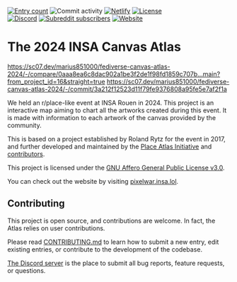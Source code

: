 [![Entry count](https://img.shields.io/badge/dynamic/json?color=blue&label=entries&query=%24.length&url=https%3A%2F%2Fgithub.com%2FplaceAtlas%2Fatlas-2023%2Fblob%2Fmaster%2Fweb%2Fatlas.json%3Fraw%3Dtrue)](https://2023.place-atlas.stefanocoding.me/)
![Commit activity](https://img.shields.io/github/commit-activity/w/placeAtlas/atlas-2023)
[![Netlify](https://img.shields.io/netlify/1e7291ce-0680-45ed-9843-47a32a992bbb?logo=netlify&logoColor=white)](https://app.netlify.com/sites/place-atlas-2023/deploys)
[![License](https://img.shields.io/github/license/placeAtlas/atlas)](https://github.com/placeAtlas/atlas-2023/blob/master/LICENSE)  
[![Discord](https://img.shields.io/discord/960791635342524496?color=%235865F2&logo=discord&logoColor=white)](https://discord.gg/TpdbUyfcbJ)
[![Subreddit subscribers](https://img.shields.io/reddit/subreddit-subscribers/placeAtlas2023?color=%23FF4500&label=r%2FplaceAtlas2023&logo=reddit&logoColor=white)](https://www.reddit.com/r/placeAtlas2023/)
[![Website](https://img.shields.io/static/v1?label=website&message=2023.place-atlas.stefanocoding.me&color=blue)](https://2023.place-atlas.stefanocoding.me/)

# The 2024 INSA Canvas Atlas

https://sc07.dev/marius851000/fediverse-canvas-atlas-2024/-/compare/0aaa8ea6c8dac902a1be3f2de1f98fd1859c707b...main?from_project_id=16&straight=true
https://sc07.dev/marius851000/fediverse-canvas-atlas-2024/-/commit/3a212f12523d11f79fe9376808a95fe5e7af2f1a

We held an r/place-like event at INSA Rouen in 2024. This project is an interactive map aiming to chart all the artworks created during this event. It is made with information to each artwork of the canvas provided by the community.

This is based on a project established by Roland Rytz for the event in 2017, and further developed and maintained by the [Place Atlas Initiative](https://place-atlas.stefanocoding.me) and [contributors](https://github.com/placeAtlas/atlas-2023/graphs/contributors).

This project is licensed under the [GNU Affero General Public License v3.0](LICENSE).

You can check out the website by visiting [pixelwar.insa.lol](https://pixelwar.insa.lol/).

## Contributing

This project is open source, and contributions are welcome. In fact, the Atlas relies on user contributions.

Please read [CONTRIBUTING.md](CONTRIBUTING.md) to learn how to submit a new entry, edit existing entries, or contribute to the development of the codebase.

[The Discord server](https://discord.com/invite/TpdbUyfcbJ) is the place to submit all bug reports, feature requests, or questions.
